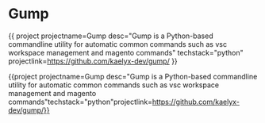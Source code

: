 # Gump

{{
project 
projectname=Gump 
desc="Gump is a Python-based commandline utility for automatic common commands such as vsc workspace management and magento commands"
techstack="python"
projectlink=https://github.com/kaelyx-dev/gump/
}}

{{project projectname=Gump desc="Gump is a Python-based commandline utility for automatic common commands such as vsc workspace management and magento commands"techstack="python"projectlink=https://github.com/kaelyx-dev/gump/}}

